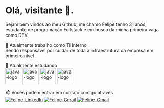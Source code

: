 <h1> Olá, visitante 👋. </h1>
<div>
  <p>Sejam bem vindos ao meu Github, me chamo Felipe tenho 31 anos, estudante de programação Fullstack e em busca da minha primeira vaga como DEV.</p>
  <p>🔭 Atualmente trabalho como TI Interno<br>Sendo responsável por cuidar de toda a infraestrutura da empresa em primeiro nível</p>
  <p>
    📖 Atualmente estudando
    <br>
    <img alt="java-logo" height="50" width="50" src="https://cdn.jsdelivr.net/gh/devicons/devicon@latest/icons/java/java-original-wordmark.svg" />
    <img alt="java-logo" height="50" width="50" src="https://cdn.jsdelivr.net/gh/devicons/devicon@latest/icons/html5/html5-plain-wordmark.svg" />
    <img alt="java-logo" height="50" width="50" src="https://cdn.jsdelivr.net/gh/devicons/devicon@latest/icons/css3/css3-plain-wordmark.svg" />
    <img alt="java-logo" height="50" width="50" src="https://cdn.jsdelivr.net/gh/devicons/devicon@latest/icons/javascript/javascript-plain.svg" />
  </p>
  <p>
    📫 Vocês podem entrar em contato comigo através
    <br>
    <a href="https://www.linkedin.com/in/felipe-alves-33818a104" target="_blank">
<img alt="Felipe-LinkedIn" src="https://img.shields.io/badge/LinkedIn-blue?style=for-the-badge&logo=LinkedIn" /></a>
    <a href="mailto:felipelimalves.cabral@gmail.com" target="_blank"><img alt="Felipe-Gmail" src="https://img.shields.io/badge/Gmail-gray?style=for-the-badge&logo=Gmail" /></a>
    <a href="https://www.instagram.com/flimalves" target="_blank"><img alt="Felipe-Gmail" src="https://img.shields.io/badge/Instagram-gray?style=for-the-badge&logo=Instagram" /></a>
  </p>
</div>
<!--
**FelipeLAC/FelipeLAC** is a ✨ _special_ ✨ repository because its `README.md` (this file) appears on your GitHub profile.

Here are some ideas to get you started:

- 🔭 I’m currently working on ...
- 🌱 I’m currently learning ...
- 👯 I’m looking to collaborate on ...
- 🤔 I’m looking for help with ...
- 💬 Ask me about ...
- 📫 How to reach me: ...
- 😄 Pronouns: ...
- ⚡ Fun fact: ...
-->
